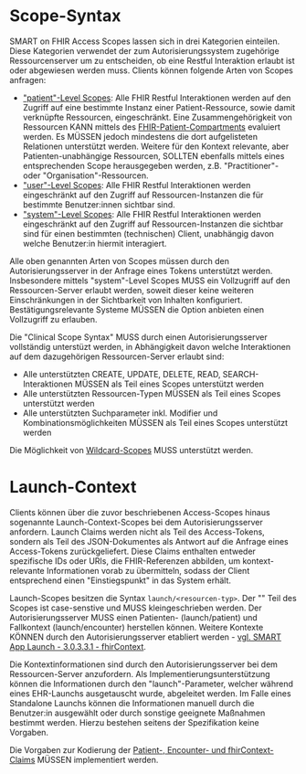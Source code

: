# Scope-Syntax

SMART on FHIR Access Scopes lassen sich in drei Kategorien einteilen. Diese Kategorien verwendet der zum Autorisierungssystem zugehörige Ressourcenserver um zu entscheiden, ob eine Restful Interaktion erlaubt ist oder abgewiesen werden muss. Clients können folgende Arten von Scopes anfragen:

* ["patient"-Level Scopes](https://hl7.org/fhir/smart-app-launch/STU2/scopes-and-launch-context.html#patient-specific-scopes): Alle FHIR Restful Interaktionen werden auf den Zugriff auf eine bestimmte Instanz einer Patient-Ressource, sowie damit verknüpfte Ressourcen, eingeschränkt. Eine Zusammengehörigkeit von Ressourcen KANN mittels des [FHIR-Patient-Compartments](http://www.hl7.org/fhir/compartmentdefinition-patient.html) evaluiert werden. Es MÜSSEN jedoch mindestens die dort aufgelisteten Relationen unterstützt werden. Weitere für den Kontext relevante, aber Patienten-unabhängige Ressourcen, SOLLTEN ebenfalls mittels eines entsprechenden Scope herausgegeben werden, z.B. "Practitioner"- oder "Organisation"-Ressourcen.
* ["user"-Level Scopes](https://hl7.org/fhir/smart-app-launch/STU2/scopes-and-launch-context.html#user-level-scopes): Alle FHIR Restful Interaktionen werden eingeschränkt auf den Zugriff auf Ressourcen-Instanzen die für bestimmte Benutzer:innen sichtbar sind.
* ["system"-Level Scopes](https://hl7.org/fhir/smart-app-launch/STU2/scopes-and-launch-context.html#system-level-scopes): Alle FHIR Restful Interaktionen werden eingeschränkt auf den Zugriff auf Ressourcen-Instanzen die sichtbar sind für einen bestimmten (technischen) Client, unabhängig davon welche Benutzer:in hiermit interagiert.

Alle oben genannten Arten von Scopes müssen durch den Autorisierungsserver in der Anfrage eines Tokens unterstützt werden. Insbesondere mittels "system"-Level Scopes MUSS ein Vollzugriff auf den Ressourcen-Server erlaubt werden, soweit dieser keine weiteren Einschränkungen in der Sichtbarkeit von Inhalten konfiguriert. Bestätigungsrelevante Systeme MÜSSEN die Option anbieten einen Vollzugriff zu erlauben.

Die "Clinical Scope Syntax" MUSS durch einen Autorisierungsserver vollständig unterstüzt werden, in Abhängigkeit davon welche Interaktionen auf dem dazugehörigen Ressourcen-Server erlaubt sind:

* Alle unterstützten CREATE, UPDATE, DELETE, READ, SEARCH-Interaktionen MÜSSEN als Teil eines Scopes unterstützt werden
* Alle unterstützten Ressourcen-Typen MÜSSEN als Teil eines Scopes unterstützt werden
* Alle unterstützten Suchparameter inkl. Modifier und Kombinationsmöglichkeiten MÜSSEN als Teil eines Scopes unterstützt werden

Die Möglichkeit von [Wildcard-Scopes](https://hl7.org/fhir/smart-app-launch/STU2/scopes-and-launch-context.html#wildcard-scopes) MUSS unterstützt werden.

# Launch-Context

Clients können über die zuvor beschriebenen Access-Scopes hinaus sogenannte Launch-Context-Scopes bei dem Autorisierungsserver anfordern. Launch Claims werden nicht als Teil des Access-Tokens, sondern als Teil des JSON-Dokumentes als Antwort auf die Anfrage eines Access-Tokens zurückgeliefert. Diese Claims enthalten entweder spezifische IDs oder URIs, die FHIR-Referenzen abbilden, um kontext-relevante Informationen vorab zu übermitteln, sodass der Client entsprechend einen "Einstiegspunkt" in das System erhält.

Launch-Scopes besitzen die Syntax ```launch/<resourcen-typ>```. Der "<resourcen-typ>" Teil des Scopes ist case-senstive und MUSS kleingeschrieben werden. Der Autorisierungsserver MUSS einen Patienten- (launch/patient) und Fallkontext (launch/encounter) herstellen können. Weitere Kontexte KÖNNEN durch den Autorisierungsserver etabliert werden - [vgl. SMART App Launch - 3.0.3.3.1 - fhirContext](https://hl7.org/fhir/smart-app-launch/STU2/scopes-and-launch-context.html#fhircontext).

Die Kontextinformationen sind durch den Autorisierungsserver bei dem Ressourcen-Server anzufordern. Als Implementierungsunterstützung können die Informationen durch den "launch"-Parameter, welcher während eines EHR-Launchs ausgetauscht wurde, abgeleitet werden. Im Falle eines Standalone Launchs können die Informationen manuell durch die Benutzer:in ausgewählt oder durch sonstige geeignete Maßnahmen bestimmt werden. Hierzu bestehen seitens der Spezifikation keine Vorgaben.

Die Vorgaben zur Kodierung der [Patient-, Encounter- und fhirContext- Claims](https://hl7.org/fhir/smart-app-launch/STU2/scopes-and-launch-context.html#launch-context-arrives-with-your-access_token) MÜSSEN implementiert werden.
